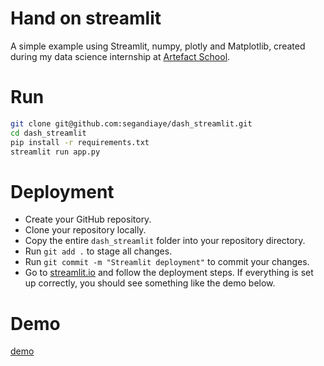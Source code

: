 # Hand on streamlit

A simple example using Streamlit, numpy, plotly and Matplotlib, created during my data science internship at [Artefact School](https://schoolofdata.artefact.com/).

# Run

```bash
git clone git@github.com:segandiaye/dash_streamlit.git
cd dash_streamlit
pip install -r requirements.txt
streamlit run app.py
```

# Deployment

- Create your GitHub repository.
- Clone your repository locally.
- Copy the entire `dash_streamlit` folder into your repository directory.
- Run `git add .` to stage all changes.
- Run `git commit -m "Streamlit deployment"` to commit your changes.
- Go to [streamlit.io](https://streamlit.io) and follow the deployment steps. If everything is set up correctly, you should see something like the demo below.


# Demo

[demo](https://artefact-first-deployment.streamlit.app/)


